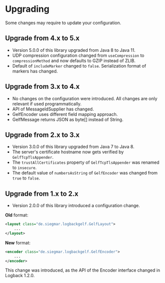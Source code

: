 # Upgrading

Some changes may require to update your configuration.

## Upgrade from 4.x to 5.x
* Version 5.0.0 of this library upgraded from Java 8 to Java 11.
* UDP compression configuration changed from `useCompression` to `compressionMethod` and now defaults to GZIP instead of ZLIB.
* Default of `includeMarker` changed to `false`. Serialization format of markers has changed.

## Upgrade from 3.x to 4.x
* No changes on the configuration were introduced. All changes are only relevant if used programmatically.
* API of MessageIdSupplier has changed.
* GelfEncoder uses different field mapping approach.
* GelfMessage returns JSON as byte[] instead of String.

## Upgrade from 2.x to 3.x

* Version 3.0.0 of this library upgraded from Java 7 to Java 8.
* The server's certificate hostname now gets verified by `GelfTcpTlsAppender`.
* The `trustAllCertificates` property of `GelfTcpTlsAppender` was renamed to `insecure`.
* The default value of `numbersAsString` of `GelfEncoder` was changed from `true` to `false`.

## Upgrade from 1.x to 2.x

* Version 2.0.0 of this library introduced a configuration change.

**Old** format:
```xml
<layout class="de.siegmar.logbackgelf.GelfLayout">
    ...
</layout>
```

**New** format:
```xml
<encoder class="de.siegmar.logbackgelf.GelfEncoder">
    ...
</encoder>
```

This change was introduced, as the API of the Encoder interface changed in Logback 1.2.0.
